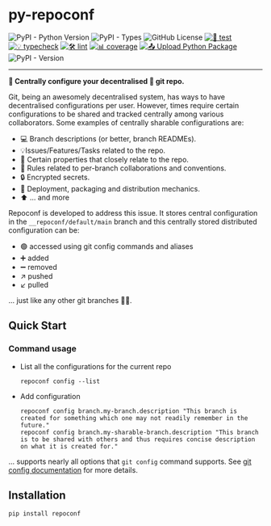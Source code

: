 # py-repoconf

![PyPI - Python Version](https://img.shields.io/pypi/pyversions/repoconf)
![PyPI - Types](https://img.shields.io/pypi/types/repoconf)
![GitHub License](https://img.shields.io/github/license/Vaastav-Technologies/py-repoconf)
[![🔧 test](https://github.com/Vaastav-Technologies/py-repoconf/actions/workflows/test.yml/badge.svg)](https://github.com/Vaastav-Technologies/py-repoconf/actions/workflows/test.yml)
[![💡 typecheck](https://github.com/Vaastav-Technologies/py-repoconf/actions/workflows/typecheck.yml/badge.svg)](https://github.com/Vaastav-Technologies/py-repoconf/actions/workflows/typecheck.yml)
[![🛠️ lint](https://github.com/Vaastav-Technologies/py-repoconf/actions/workflows/lint.yml/badge.svg)](https://github.com/Vaastav-Technologies/py-repoconf/actions/workflows/lint.yml)
[![📊 coverage](https://codecov.io/gh/Vaastav-Technologies/py-repoconf/branch/main/graph/badge.svg)](https://codecov.io/gh/Vaastav-Technologies/py-repoconf)
[![📤 Upload Python Package](https://github.com/Vaastav-Technologies/py-repoconf/actions/workflows/python-publish.yml/badge.svg)](https://github.com/Vaastav-Technologies/py-repoconf/actions/workflows/python-publish.yml)
![PyPI - Version](https://img.shields.io/pypi/v/repoconf)

---

**🧠 Centrally configure your decentralised 🐙 git repo.**

Git, being an awesomely decentralised system, has ways to have decentralised configurations per user. However, 
times require certain configurations to be shared and tracked centrally among various collaborators. Some examples of
centrally sharable configurations are:

- 💻 Branch descriptions (or better, branch READMEs).
- 💡Issues/Features/Tasks related to the repo.
- 🪼 Certain properties that closely relate to the repo.
- 📕 Rules related to per-branch collaborations and conventions.
- 🔒 Encrypted secrets.
- 🎁 Deployment, packaging and distribution mechanics.
- ⬆️ ... and more


Repoconf is developed to address this issue. It stores central configuration in the `__repoconf/default/main` branch
and this centrally stored distributed configuration can be:

- 🟢 accessed using git config commands and aliases
- ➕ added
- ➖ removed
- ↗️ pushed
- ↙️ pulled

... just like any other git branches 👏👻.

## Quick Start

### Command usage

* List all the configurations for the current repo

    ```shell
    repoconf config --list
    ```

* Add configuration

    ```shell
    repoconf config branch.my-branch.description "This branch is created for something which one may not readily remember in the future."
    repoconf config branch.my-sharable-branch.description "This branch is to be shared with others and thus requires concise description on what it is created for."
    ```

... supports nearly all options that `git config` command supports. 
See [git config documentation](https://git-scm.com/docs/git-config) for more details.

## Installation

```shell
pip install repoconf
```
